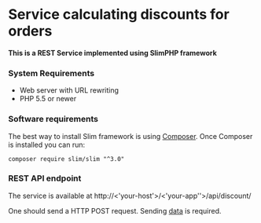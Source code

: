 # Service calculating discounts for orders
**This is a REST Service implemented using SlimPHP framework**

### System Requirements

* Web server with URL rewriting
* PHP 5.5 or newer

### Software requirements

The best way to install Slim framework is using [Composer](https://getcomposer.org/).
Once Composer is installed you can run:

`composer require slim/slim "^3.0"`

### REST API endpoint

The service is available at http://<'your-host'>/<'your-app''>/api/discount/

One should send a HTTP POST request. Sending [data](
https://github.com/teamleadercrm/coding-test/blob/master/example-orders/order1.json) is required.



